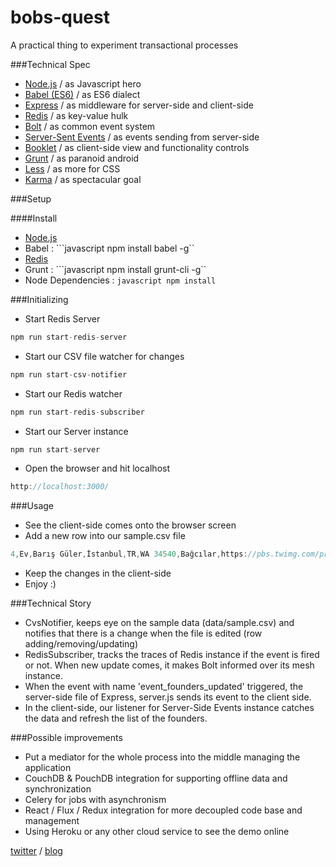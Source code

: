 # bobs-quest
A practical thing to experiment transactional processes

###Technical Spec
* [Node.js](www.nodejs.org) / as Javascript hero
* [Babel (ES6)](babel.io) / as ES6 dialect
* [Express](http://expressjs.com) / as middleware for server-side and client-side
* [Redis](redis.io) / as key-value hulk
* [Bolt](https://github.com/ecto/bolt) / as common event system
* [Server-Sent Events](https://developer.mozilla.org/en-US/docs/Web/API/Server-sent_events) / as events sending from server-side
* [Booklet](https://www.npmjs.com/package/booklet.js) / as client-side view  and functionality controls
* [Grunt](http://gruntjs.com/) / as paranoid android
* [Less](http://lesscss.org/) / as more for CSS
* [Karma](https://karma-runner.github.io/0.13/index.html) / as spectacular goal

###Setup

####Install
* [Node.js](https://nodejs.org/en/download/)
* Babel : ```javascript npm install babel -g``
* [Redis](http://redis.io/download)
* Grunt : ```javascript npm install grunt-cli -g``
* Node Dependencies : ```javascript npm install```

###Initializing

* Start Redis Server

```javascript
npm run start-redis-server
```

* Start our CSV file watcher for changes

```javascript
npm run start-csv-notifier
```

* Start our Redis watcher

```javascript
npm run start-redis-subscriber
```

* Start our Server instance

```javascript
npm run start-server
```

* Open the browser and hit localhost

```javascript
http://localhost:3000/
```

###Usage

* See the client-side comes onto the browser screen
* Add a new row into our sample.csv file
```javascript
4,Ev,Barış Güler,İstanbul,TR,WA 34540,Bağcılar,https://pbs.twimg.com/profile_images/564347684136701952/it2qZsOR.jpeg,http://hwclass.in,41.038660,28.829092
```

* Keep the changes in the client-side
* Enjoy :)

###Technical Story

* CvsNotifier, keeps eye on the sample data (data/sample.csv) and notifies that there is a change when the file is edited (row adding/removing/updating)
* RedisSubscriber, tracks the traces of Redis instance if the event is fired or not. When new update comes, it makes Bolt informed over its mesh instance.
* When the event with name 'event_founders_updated' triggered, the server-side file of Express, server.js sends its event to the client side.
* In the client-side, our listener for Server-Side Events instance catches the data and refresh the list of the founders.

###Possible improvements

* Put a mediator for the whole process into the middle managing the application
* CouchDB & PouchDB integration for supporting offline data and synchronization
* Celery for jobs with asynchronism
* React / Flux / Redux integration for more decoupled code base and management
* Using Heroku or any other cloud service to see the demo online

[twitter](https://www.twitter.com/hwclass) / [blog](https://www.hwclass.in)
